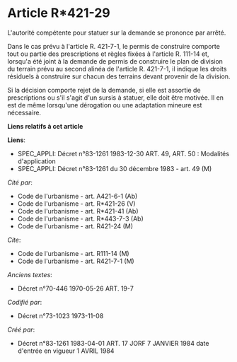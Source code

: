 # Article R*421-29

L'autorité compétente pour statuer sur la demande se prononce par arrêté.

Dans le cas prévu à l'article R. 421-7-1, le permis de construire comporte tout ou partie des prescriptions et règles fixées
à l'article R. 111-14 et, lorsqu'a été joint à la demande de permis de construire le plan de division du terrain prévu au
second alinéa de l'article R. 421-7-1, il indique les droits résiduels à construire sur chacun des terrains devant provenir
de la division.

Si la décision comporte rejet de la demande, si elle est assortie de prescriptions ou s'il s'agit d'un sursis à statuer, elle
doit être motivée. Il en est de même lorsqu'une dérogation ou une adaptation mineure est nécessaire.

**Liens relatifs à cet article**

**Liens**:

  - SPEC_APPLI: Décret n°83-1261 1983-12-30 ART. 49, ART. 50 : Modalités d'application
  - SPEC_APPLI: Décret n°83-1261 du 30 décembre 1983 - art. 49 (M)

_Cité par_:

  - Code de l'urbanisme - art. A421-6-1 (Ab)
  - Code de l'urbanisme - art. R*421-26 (V)
  - Code de l'urbanisme - art. R*421-41 (Ab)
  - Code de l'urbanisme - art. R*443-7-3 (Ab)
  - Code de l'urbanisme - art. R421-24 (M)

_Cite_:

  - Code de l'urbanisme - art. R111-14 (M)
  - Code de l'urbanisme - art. R421-7-1 (M)

_Anciens textes_:

  - Décret n°70-446 1970-05-26 ART. 19-7

_Codifié par_:

  - Décret n°73-1023 1973-11-08

_Créé par_:

  - Décret n°83-1261 1983-04-01 ART. 17 JORF 7 JANVIER 1984 date d'entrée en vigueur 1 AVRIL 1984
